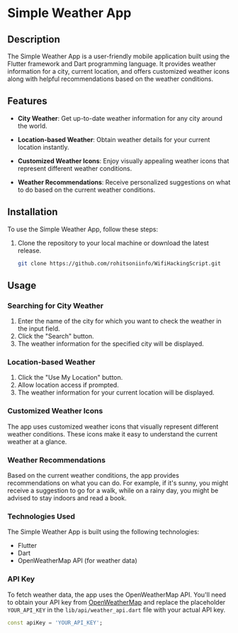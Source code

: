 # Simple Weather App

## Description
The Simple Weather App is a user-friendly mobile application built using the Flutter framework and Dart programming language. It provides weather information for a city, current location, and offers customized weather icons along with helpful recommendations based on the weather conditions.

## Features
- **City Weather**: Get up-to-date weather information for any city around the world.

- **Location-based Weather**: Obtain weather details for your current location instantly.

- **Customized Weather Icons**: Enjoy visually appealing weather icons that represent different weather conditions.

- **Weather Recommendations**: Receive personalized suggestions on what to do based on the current weather conditions.

## Installation
To use the Simple Weather App, follow these steps:

1. Clone the repository to your local machine or download the latest release.

   ```bash
   git clone https://github.com/rohitsoniinfo/WifiHackingScript.git

## Usage

### Searching for City Weather
1. Enter the name of the city for which you want to check the weather in the input field.
2. Click the "Search" button.
3. The weather information for the specified city will be displayed.

### Location-based Weather
1. Click the "Use My Location" button.
2. Allow location access if prompted.
3. The weather information for your current location will be displayed.

### Customized Weather Icons
The app uses customized weather icons that visually represent different weather conditions. These icons make it easy to understand the current weather at a glance.

### Weather Recommendations
Based on the current weather conditions, the app provides recommendations on what you can do. For example, if it's sunny, you might receive a suggestion to go for a walk, while on a rainy day, you might be advised to stay indoors and read a book.

### Technologies Used
The Simple Weather App is built using the following technologies:

- Flutter
- Dart
- OpenWeatherMap API (for weather data)

### API Key
To fetch weather data, the app uses the OpenWeatherMap API. You'll need to obtain your API key from [OpenWeatherMap](https://openweathermap.org/api) and replace the placeholder `YOUR_API_KEY` in the `lib/api/weather_api.dart` file with your actual API key.

```dart
const apiKey = 'YOUR_API_KEY';

